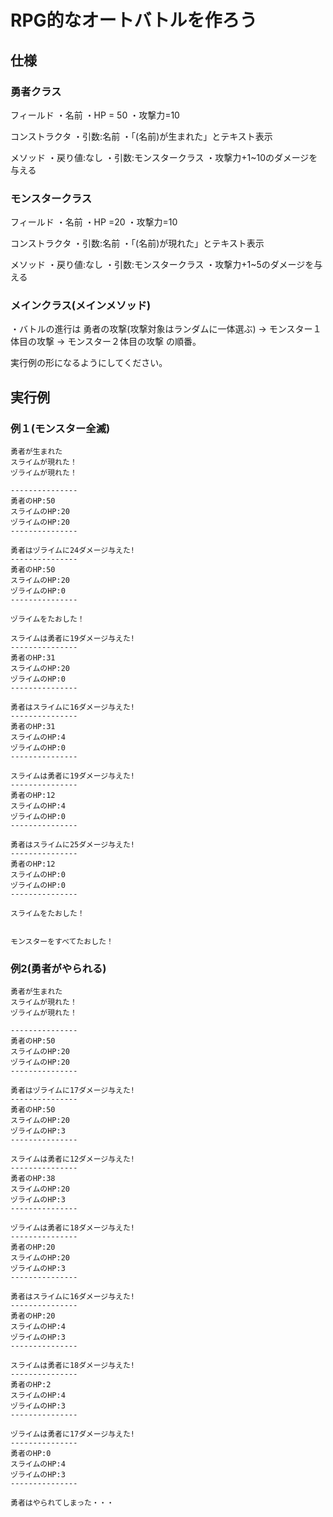 # RPG的なオートバトルを作ろう
## 仕様
### 勇者クラス
フィールド 
・名前 
・HP = 50 
・攻撃力=10 
 
コンストラクタ 
・引数:名前 
・「(名前)が生まれた」とテキスト表示 
 
メソッド 
・戻り値:なし 
・引数:モンスタークラス 
・攻撃力+1~10のダメージを与える 
### モンスタークラス
フィールド 
・名前 
・HP =20 
・攻撃力=10 
 
コンストラクタ 
・引数:名前 
・「(名前)が現れた」とテキスト表示 
 
メソッド 
・戻り値:なし 
・引数:モンスタークラス 
・攻撃力+1~5のダメージを与える 
### メインクラス(メインメソッド)
・バトルの進行は
勇者の攻撃(攻撃対象はランダムに一体選ぶ)
→ モンスター１体目の攻撃
→ モンスター２体目の攻撃
の順番。

実行例の形になるようにしてください。
## 実行例
### 例１(モンスター全滅)
```
勇者が生まれた
スライムが現れた！
ヅライムが現れた！

---------------
勇者のHP:50
スライムのHP:20
ヅライムのHP:20
---------------

勇者はヅライムに24ダメージ与えた!
---------------
勇者のHP:50
スライムのHP:20
ヅライムのHP:0
---------------

ヅライムをたおした！

スライムは勇者に19ダメージ与えた!
---------------
勇者のHP:31
スライムのHP:20
ヅライムのHP:0
---------------

勇者はスライムに16ダメージ与えた!
---------------
勇者のHP:31
スライムのHP:4
ヅライムのHP:0
---------------

スライムは勇者に19ダメージ与えた!
---------------
勇者のHP:12
スライムのHP:4
ヅライムのHP:0
---------------

勇者はスライムに25ダメージ与えた!
---------------
勇者のHP:12
スライムのHP:0
ヅライムのHP:0
---------------

スライムをたおした！


モンスターをすべてたおした！
```
### 例2(勇者がやられる)
```
勇者が生まれた
スライムが現れた！
ヅライムが現れた！

---------------
勇者のHP:50
スライムのHP:20
ヅライムのHP:20
---------------

勇者はヅライムに17ダメージ与えた!
---------------
勇者のHP:50
スライムのHP:20
ヅライムのHP:3
---------------

スライムは勇者に12ダメージ与えた!
---------------
勇者のHP:38
スライムのHP:20
ヅライムのHP:3
---------------

ヅライムは勇者に18ダメージ与えた!
---------------
勇者のHP:20
スライムのHP:20
ヅライムのHP:3
---------------

勇者はスライムに16ダメージ与えた!
---------------
勇者のHP:20
スライムのHP:4
ヅライムのHP:3
---------------

スライムは勇者に18ダメージ与えた!
---------------
勇者のHP:2
スライムのHP:4
ヅライムのHP:3
---------------

ヅライムは勇者に17ダメージ与えた!
---------------
勇者のHP:0
スライムのHP:4
ヅライムのHP:3
---------------

勇者はやられてしまった・・・
```
